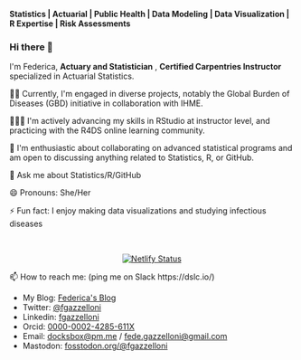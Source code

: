 **Statistics | Actuarial | Public Health | Data Modeling | Data Visualization | R Expertise | Risk Assessments**

### Hi there 👋

<!--
**Fgazzelloni/Fgazzelloni** is a ✨ _special_ ✨ repository because its `README.md` (this file) appears on your GitHub profile.

Here are some ideas to get you started:

- 🔭 I’m currently working on ...
- 🌱 I’m currently learning ...
- 👯 I’m looking to collaborate on ...
- 🤔 I’m looking for help with ...
- 💬 Ask me about ...
- 📫 How to reach me: ...
- 😄 Pronouns: ...
- ⚡ Fun fact: ...
-->



I'm Federica, **Actuary and Statistician** , **Certified Carpentries Instructor** specialized in Actuarial Statistics. 

🏃‍♀️ Currently, I'm engaged in diverse projects, notably the Global Burden of Diseases (GBD) initiative in collaboration with IHME.

👩🏻‍🍳 I'm actively advancing my skills in RStudio at instructor level, and practicing with the R4DS online learning community.

🌱 I'm enthusiastic about collaborating on advanced statistical programs and am open to discussing anything related to Statistics, R, or GitHub.

💬 Ask me about Statistics/R/GitHub

😄 Pronouns: She/Her

⚡ Fun fact: I enjoy making data visualizations and studying infectious diseases

</div>
<br>
<div align="center">
 
[![Netlify Status](https://api.netlify.com/api/v1/badges/d2da763f-17f7-4fe4-9013-7b76224438ea/deploy-status)](https://app.netlify.com/sites/federicagazzelloni/deploys)

</div>

<body>
 📫 How to reach me: (ping me on Slack https://dslc.io/)

- My Blog: <a rel="me" href="https://federicagazzelloni.com">Federica's Blog</a>
- Twitter: <a rel="me" href="https://twitter.com/FGazzelloni">@fgazzelloni</a> 
- Linkedin: <a rel="me" href="https://www.linkedin.com/in/fgazzelloni">fgazzelloni</a>
- Orcid: [0000-0002-4285-611X](https://orcid.org/0000-0002-4285-611X)
- Email: docksbox@pm.me / fede.gazzelloni@gmail.com
- Mastodon: <a rel="me" href="https://fosstodon.org/@fgazzelloni">fosstodon.org/@fgazzelloni</a>
</body>
